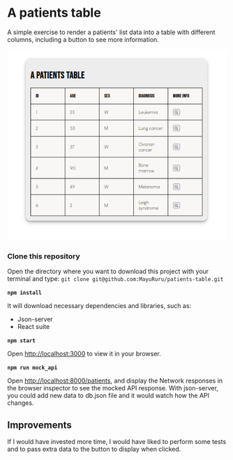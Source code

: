 # A patients table

A simple exercise to render a patients' list data into a table with different columns, including a button to see more information.

![screenshot](./src/assets/repo/table_scr.png)

### Clone this repository

Open the directory where you want to download this project with your terminal and type:
`git clone git@github.com:MayuRuru/patients-table.git`

**`npm install`**

It will download necessary dependencies and libraries, such as:

- Json-server
- React suite

**`npm start`**

Open [http://localhost:3000](http://localhost:3000) to view it in your browser.

**`npm run mock_api`**

Open [http://localhost:8000/patients](http://localhost:8000/patients), and display the Network responses in the browser inspector to see the mocked API response. With json-server, you could add new data to db.json file and it would watch how the API changes.

## Improvements

If I would have invested more time, I would have liked to perform some tests and to pass extra data to the button to display when clicked.

